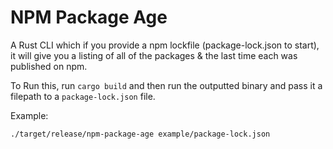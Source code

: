 # NPM Package Age

A Rust CLI which if you provide a npm lockfile (package-lock.json to start), it will give you a listing of all of the packages & the last time each was published on npm.

To Run this, run `cargo build` and then run the outputted binary and pass it a filepath to a `package-lock.json` file.

Example:

```
./target/release/npm-package-age example/package-lock.json
```
